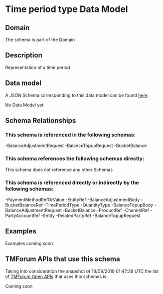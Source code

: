 # Time period type Data Model

## Domain

The  schema is part of the  Domain

## Description

Representation of a time period

## Data model

A JSON Schema corresponding to this data model can be found
[here](https://github.com/tmforum-rand/schemas/blob/master/Common/TimePeriodType.schema.json).

No Data Model yet

## Schema Relationships

### This schema is referenced in the following schemas:

-BalanceAdjustmentRequest
-BalanceTopupRequest
-BucketBalance

### This schema references the following schemas directly:

This schema does not reference any other Schemas

### This schema is referenced directly or indirectly by the following schemas:

-PaymentMethodRefOrValue
-EntityRef
-BalanceAdjustmentBody
-BucketBalanceRef
-TimePeriodType
-QuantityType
-BalanceTopupBody
-BalanceAdjustmentRequest
-BucketBalance
-ProductRef
-ChannelRef
-PartyAccountRef
-Entity
-RelatedPartyRef
-BalanceTopupRequest



## Examples

Examples coming soon

## TMForum APIs that use this schema

Taking into consideration the snapshot of 18/09/2019 01:47:28 UTC the list of [TMForum Open APIs](https://www.tmforum.org/open-apis/) that uses this schemas is:

Coming soon